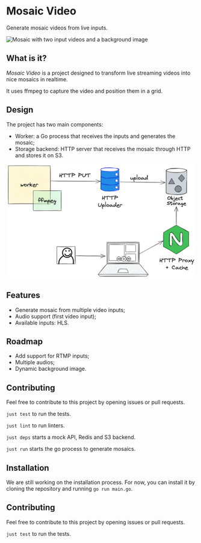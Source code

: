 # Mosaic Video

Generate mosaic videos from live inputs.

![Mosaic with two input videos and a background image](docs/static/sample.png)

## What is it?

*Mosaic Video* is a project designed to transform live streaming videos into nice mosaics in realtime.

It uses ffmpeg to capture the video and position them in a grid.

## Design

The project has two main components:
* Worker: a Go process that receives the inputs and generates the mosaic;
* Storage backend: HTTP server that receives the mosaic through HTTP and stores it on S3.

![Mosaic Video design](docs/static/mosaic_design.png)

## Features

* Generate mosaic from multiple video inputs;
* Audio support (first video input);
* Available inputs: HLS.

## Roadmap

* Add support for RTMP inputs;
* Multiple audios;
* Dynamic background image.

## Contributing

Feel free to contribute to this project by opening issues or pull requests.

`just test` to run the tests.

`just lint` to run linters.

`just deps` starts a mock API, Redis and S3 backend.

`just run` starts the go process to generate mosaics.

## Installation

We are still working on the installation process. For now, you can install it by cloning the repository and running `go run main.go`.

## Contributing

Feel free to contribute to this project by opening issues or pull requests.

`just test` to run the tests.
